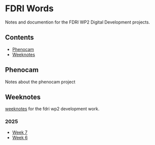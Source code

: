 # FDRI Words

Notes and documention for the FDRI WP2 Digital Development projects.

## Contents

- [Phenocam](#phenocam)
- [Weeknotes](#weeknotes)

## Phenocam

Notes about the phenocam project


## Weeknotes

[weeknotes](https://www.doingweeknotes.com/) for the fdri wp2 development work.

### 2025
- [Week 7](weeknotes/2025/07.md)
- [Week 6](weeknotes/2025/06.md)

